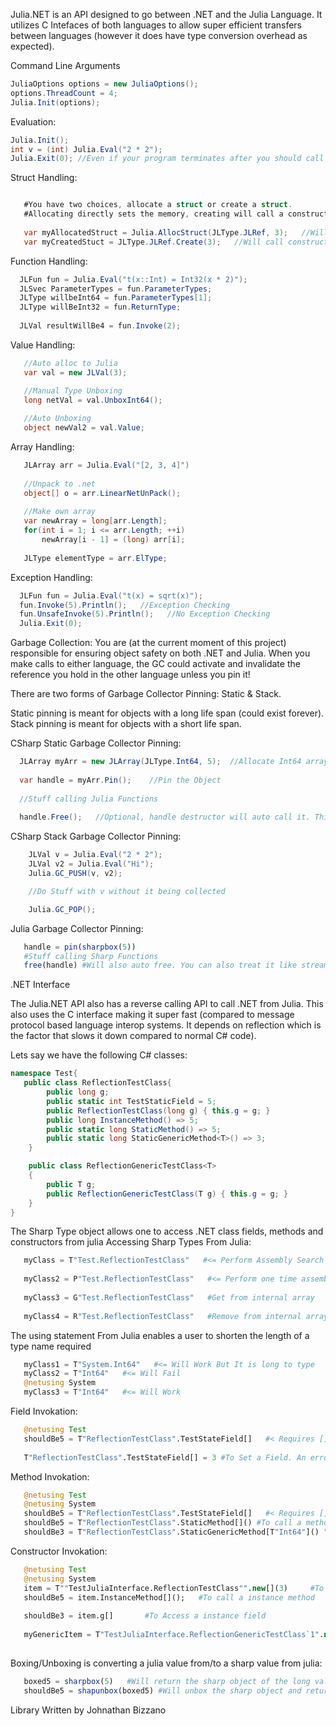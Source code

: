 Julia.NET is an API designed to go between .NET and the Julia Language. It utilizes C Intefaces of both languages to allow super efficient transfers between languages (however it does have type conversion overhead as expected). 

Command Line Arguments
```csharp
JuliaOptions options = new JuliaOptions();
options.ThreadCount = 4;
Julia.Init(options);
```



Evaluation:
```csharp
Julia.Init();
int v = (int) Julia.Eval("2 * 2");
Julia.Exit(0); //Even if your program terminates after you should call this. It runs the finalizers and stuff 
```

Struct Handling:
```csharp

   #You have two choices, allocate a struct or create a struct.
   #Allocating directly sets the memory, creating will call a constructor of the struct
   
   var myAllocatedStruct = Julia.AllocStruct(JLType.JLRef, 3);   //Will throw error
   var myCreatedStuct = JLType.JLRef.Create(3);   //Will call constructor
```

Function Handling:
```csharp
  JLFun fun = Julia.Eval("t(x::Int) = Int32(x * 2)");
  JLSvec ParameterTypes = fun.ParameterTypes;
  JLType willbeInt64 = fun.ParameterTypes[1];
  JLType willBeInt32 = fun.ReturnType;
  
  JLVal resultWillBe4 = fun.Invoke(2);
```

Value Handling:
```csharp
   //Auto alloc to Julia
   var val = new JLVal(3);

   //Manual Type Unboxing
   long netVal = val.UnboxInt64();
   
   //Auto Unboxing
   object newVal2 = val.Value;
```

Array Handling:
```csharp
   JLArray arr = Julia.Eval("[2, 3, 4]")
   
   //Unpack to .net
   object[] o = arr.LinearNetUnPack();
   
   //Make own array
   var newArray = long[arr.Length];
   for(int i = 1; i <= arr.Length; ++i)
       newArray[i - 1] = (long) arr[i];
   
   JLType elementType = arr.ElType;
```

Exception Handling:
```csharp
  JLFun fun = Julia.Eval("t(x) = sqrt(x)");
  fun.Invoke(5).Println();   //Exception Checking
  fun.UnsafeInvoke(5).Println();   //No Exception Checking
  Julia.Exit(0);  
```


Garbage Collection:
You are (at the current moment of this project) responsible for ensuring object safety on both .NET and Julia. When you make calls to either language, the GC could activate and invalidate the reference you hold in the other language unless you pin it!

There are two forms of Garbage Collector Pinning: Static & Stack.

Static pinning is meant for objects with a long life span (could exist forever).
Stack pinning is meant for objects with a short life span.

CSharp Static Garbage Collector Pinning:
```csharp
  JLArray myArr = new JLArray(JLType.Int64, 5);  //Allocate Int64 array of length 5
  
  var handle = myArr.Pin();    //Pin the Object 
  
  //Stuff calling Julia Functions
  
  handle.Free();   //Optional, handle destructor will auto call it. This is in case you want it freed earlier
```

CSharp Stack Garbage Collector Pinning:
```csharp
    JLVal v = Julia.Eval("2 * 2");
    JLVal v2 = Julia.Eval("Hi");
    Julia.GC_PUSH(v, v2);

    //Do Stuff with v without it being collected

    Julia.GC_POP();    
```

Julia Garbage Collector Pinning:
```julia
   handle = pin(sharpbox(5))
   #Stuff calling Sharp Functions
   free(handle) #Will also auto free. You can also treat it like stream and put it in do end block
```


.NET Interface

The Julia.NET API also has a reverse calling API to call .NET from Julia. This also uses the C interface making it super fast (compared to message protocol based language interop systems. It depends on reflection which is the factor that slows it down compared to normal C# code).

Lets say we have the following C# classes:
```csharp
namespace Test{
   public class ReflectionTestClass{
        public long g;
        public static int TestStaticField = 5;
        public ReflectionTestClass(long g) { this.g = g; }
        public long InstanceMethod() => 5;
        public static long StaticMethod() => 5;
        public static long StaticGenericMethod<T>() => 3;
    }

    public class ReflectionGenericTestClass<T>
    {
        public T g;
        public ReflectionGenericTestClass(T g) { this.g = g; }
    }
}
```

The Sharp Type object allows one to access .NET class fields, methods and constructors from julia
Accessing Sharp Types From Julia:
```julia
   myClass = T"Test.ReflectionTestClass"   #<= Perform Assembly Search and Return the Sharp Type
   
   myClass2 = P"Test.ReflectionTestClass"   #<= Perform one time assembly search and store the sharp type in a internal array (Reccommended for fast lookups)
   
   myClass3 = G"Test.ReflectionTestClass"   #Get from internal array
   
   myClass4 = R"Test.ReflectionTestClass"   #Remove from internal array
```


The using statement From Julia enables a user to shorten the length of a type name required
```julia
   myClass1 = T"System.Int64"   #<= Will Work But It is long to type
   myClass2 = T"Int64"   #<= Will Fail
   @netusing System
   myClass3 = T"Int64"   #<= Will Work
```

Field Invokation:
```julia
   @netusing Test
   shouldBe5 = T"ReflectionTestClass".TestStateField[]   #< Requires [] to actually get the field. If you dont put [] or () then it will just return the FieldInfo object
   
   T"ReflectionTestClass".TestStateField[] = 3 #To Set a Field. An error will occur if you dont put [].
```

Method Invokation:
```julia
   @netusing Test
   @netusing System
   shouldBe5 = T"ReflectionTestClass".TestStateField[]   #< Requires [] to actually get the field. If you dont put [] or () then it will just return the FieldInfo object
   shouldBe5 = T"ReflectionTestClass".StaticMethod[]() #To call a method. If you dont put [] or () then it will just return the MethodInfo object
   shouldBe3 = T"ReflectionTestClass".StaticGenericMethod[T"Int64"]() "To call a generic method, put the generic types in []
```

Constructor Invokation:
```julia
   @netusing Test
   @netusing System
   item = T""TestJuliaInterface.ReflectionTestClass"".new[](3)     #To call a constructor.  If you dont put [] or () then it will just return the ConstructorInfo object
   shouldBe5 = item.InstanceMethod[]();   #To call a instance method
   
   shouldBe3 = item.g[]       #To Access a instance field
   
   myGenericItem = T"TestJuliaInterface.ReflectionGenericTestClass`1".new[T"System.Int64"](3)    #To Create a generic instance of an object, put the generic types in [].
   
```

Boxing/Unboxing is converting a julia value from/to a sharp value from julia:
```julia
   boxed5 = sharpbox(5)   #Will return the sharp object of the long value "5"
   shouldBe5 = shapunbox(boxed5) #Will unbox the sharp object and return to native julia value
```


Library Written by Johnathan Bizzano
